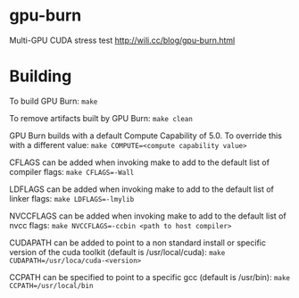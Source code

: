 # gpu-burn
Multi-GPU CUDA stress test
http://wili.cc/blog/gpu-burn.html

# Building
To build GPU Burn:
`make`

To remove artifacts built by GPU Burn:
`make clean`

GPU Burn builds with a default Compute Capability of 5.0.
To override this with a different value:
`make COMPUTE=<compute capability value>`

CFLAGS can be added when invoking make to add to the default
list of compiler flags:
`make CFLAGS=-Wall`

LDFLAGS can be added when invoking make to add to the default
list of linker flags:
`make LDFLAGS=-lmylib`

NVCCFLAGS can be added when invoking make to add to the default
list of nvcc flags:
`make NVCCFLAGS=-ccbin <path to host compiler>`

CUDAPATH can be added to point to a non standard install or
specific version of the cuda toolkit
(default is /usr/local/cuda):
`make CUDAPATH=/usr/loca/cuda-<version>`

CCPATH can be specified to point to a specific gcc (default is
/usr/bin):
`make CCPATH=/usr/local/bin`

